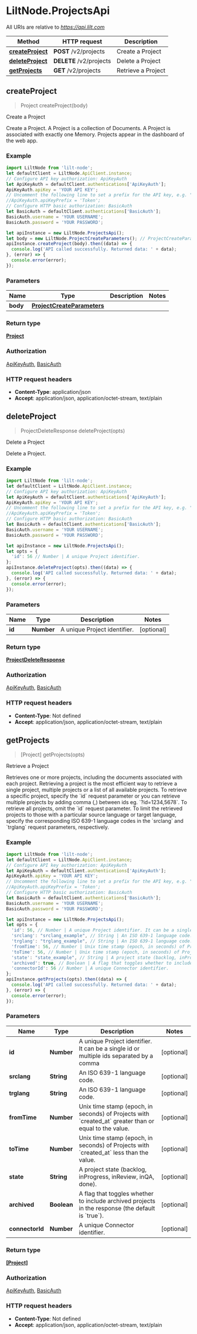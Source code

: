 # LiltNode.ProjectsApi

All URIs are relative to *https://api.lilt.com*

Method | HTTP request | Description
------------- | ------------- | -------------
[**createProject**](ProjectsApi.md#createProject) | **POST** /v2/projects | Create a Project
[**deleteProject**](ProjectsApi.md#deleteProject) | **DELETE** /v2/projects | Delete a Project
[**getProjects**](ProjectsApi.md#getProjects) | **GET** /v2/projects | Retrieve a Project



## createProject

> Project createProject(body)

Create a Project

Create a Project. A Project is a collection of Documents.  A Project is associated with exactly one Memory.  Projects appear in the dashboard of the web app.  

### Example

```javascript
import LiltNode from 'lilt-node';
let defaultClient = LiltNode.ApiClient.instance;
// Configure API key authorization: ApiKeyAuth
let ApiKeyAuth = defaultClient.authentications['ApiKeyAuth'];
ApiKeyAuth.apiKey = 'YOUR API KEY';
// Uncomment the following line to set a prefix for the API key, e.g. "Token" (defaults to null)
//ApiKeyAuth.apiKeyPrefix = 'Token';
// Configure HTTP basic authorization: BasicAuth
let BasicAuth = defaultClient.authentications['BasicAuth'];
BasicAuth.username = 'YOUR USERNAME';
BasicAuth.password = 'YOUR PASSWORD';

let apiInstance = new LiltNode.ProjectsApi();
let body = new LiltNode.ProjectCreateParameters(); // ProjectCreateParameters | 
apiInstance.createProject(body).then((data) => {
  console.log('API called successfully. Returned data: ' + data);
}, (error) => {
  console.error(error);
});

```

### Parameters


Name | Type | Description  | Notes
------------- | ------------- | ------------- | -------------
 **body** | [**ProjectCreateParameters**](ProjectCreateParameters.md)|  | 

### Return type

[**Project**](Project.md)

### Authorization

[ApiKeyAuth](../README.md#ApiKeyAuth), [BasicAuth](../README.md#BasicAuth)

### HTTP request headers

- **Content-Type**: application/json
- **Accept**: application/json, application/octet-stream, text/plain


## deleteProject

> ProjectDeleteResponse deleteProject(opts)

Delete a Project

Delete a Project. 

### Example

```javascript
import LiltNode from 'lilt-node';
let defaultClient = LiltNode.ApiClient.instance;
// Configure API key authorization: ApiKeyAuth
let ApiKeyAuth = defaultClient.authentications['ApiKeyAuth'];
ApiKeyAuth.apiKey = 'YOUR API KEY';
// Uncomment the following line to set a prefix for the API key, e.g. "Token" (defaults to null)
//ApiKeyAuth.apiKeyPrefix = 'Token';
// Configure HTTP basic authorization: BasicAuth
let BasicAuth = defaultClient.authentications['BasicAuth'];
BasicAuth.username = 'YOUR USERNAME';
BasicAuth.password = 'YOUR PASSWORD';

let apiInstance = new LiltNode.ProjectsApi();
let opts = {
  'id': 56 // Number | A unique Project identifier.
};
apiInstance.deleteProject(opts).then((data) => {
  console.log('API called successfully. Returned data: ' + data);
}, (error) => {
  console.error(error);
});

```

### Parameters


Name | Type | Description  | Notes
------------- | ------------- | ------------- | -------------
 **id** | **Number**| A unique Project identifier. | [optional] 

### Return type

[**ProjectDeleteResponse**](ProjectDeleteResponse.md)

### Authorization

[ApiKeyAuth](../README.md#ApiKeyAuth), [BasicAuth](../README.md#BasicAuth)

### HTTP request headers

- **Content-Type**: Not defined
- **Accept**: application/json, application/octet-stream, text/plain


## getProjects

> [Project] getProjects(opts)

Retrieve a Project

Retrieves one or more projects, including the documents associated with each project. Retrieving a project is the most efficient way to retrieve a single project, multiple projects or a list of all available projects.  To retrieve a specific project, specify the &#x60;id&#x60; request parameter or you can retrieve multiple projects by adding comma (,) between ids eg. &#x60;?id&#x3D;1234,5678&#x60;. To retrieve all projects, omit the &#x60;id&#x60; request parameter. To limit the retrieved projects to those with a particular source language or target language, specify the corresponding ISO 639-1 language codes in the &#x60;srclang&#x60; and &#x60;trglang&#x60; request parameters, respectively.

### Example

```javascript
import LiltNode from 'lilt-node';
let defaultClient = LiltNode.ApiClient.instance;
// Configure API key authorization: ApiKeyAuth
let ApiKeyAuth = defaultClient.authentications['ApiKeyAuth'];
ApiKeyAuth.apiKey = 'YOUR API KEY';
// Uncomment the following line to set a prefix for the API key, e.g. "Token" (defaults to null)
//ApiKeyAuth.apiKeyPrefix = 'Token';
// Configure HTTP basic authorization: BasicAuth
let BasicAuth = defaultClient.authentications['BasicAuth'];
BasicAuth.username = 'YOUR USERNAME';
BasicAuth.password = 'YOUR PASSWORD';

let apiInstance = new LiltNode.ProjectsApi();
let opts = {
  'id': 56, // Number | A unique Project identifier. It can be a single id or multiple ids separated by a comma
  'srclang': "srclang_example", // String | An ISO 639-1 language code.
  'trglang': "trglang_example", // String | An ISO 639-1 language code.
  'fromTime': 56, // Number | Unix time stamp (epoch, in seconds) of Projects with `created_at` greater than or equal to the value.
  'toTime': 56, // Number | Unix time stamp (epoch, in seconds) of Projects with `created_at` less than the value.
  'state': "state_example", // String | A project state (backlog, inProgress, inReview, inQA, done).
  'archived': true, // Boolean | A flag that toggles whether to include archived projects in the response (the default is `true`).
  'connectorId': 56 // Number | A unique Connector identifier.
};
apiInstance.getProjects(opts).then((data) => {
  console.log('API called successfully. Returned data: ' + data);
}, (error) => {
  console.error(error);
});

```

### Parameters


Name | Type | Description  | Notes
------------- | ------------- | ------------- | -------------
 **id** | **Number**| A unique Project identifier. It can be a single id or multiple ids separated by a comma | [optional] 
 **srclang** | **String**| An ISO 639-1 language code. | [optional] 
 **trglang** | **String**| An ISO 639-1 language code. | [optional] 
 **fromTime** | **Number**| Unix time stamp (epoch, in seconds) of Projects with &#x60;created_at&#x60; greater than or equal to the value. | [optional] 
 **toTime** | **Number**| Unix time stamp (epoch, in seconds) of Projects with &#x60;created_at&#x60; less than the value. | [optional] 
 **state** | **String**| A project state (backlog, inProgress, inReview, inQA, done). | [optional] 
 **archived** | **Boolean**| A flag that toggles whether to include archived projects in the response (the default is &#x60;true&#x60;). | [optional] 
 **connectorId** | **Number**| A unique Connector identifier. | [optional] 

### Return type

[**[Project]**](Project.md)

### Authorization

[ApiKeyAuth](../README.md#ApiKeyAuth), [BasicAuth](../README.md#BasicAuth)

### HTTP request headers

- **Content-Type**: Not defined
- **Accept**: application/json, application/octet-stream, text/plain

